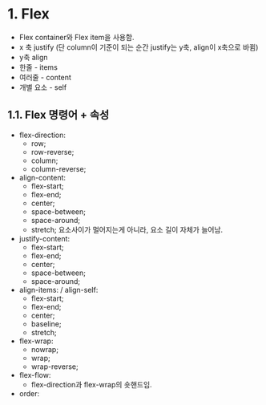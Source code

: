 # 1. Flex

- Flex container와 Flex item을 사용함.
- x 축 justify (단 column이 기준이 되는 순간 justify는 y축, align이 x축으로 바뀜)
- y축 align
- 한줄 - items
- 여러줄 - content
- 개별 요소 - self

## 1.1. Flex 명령어 + 속성

- flex-direction:
  - row;
  - row-reverse;
  - column;
  - column-reverse;
- align-content:
  - flex-start;
  - flex-end;
  - center;
  - space-between;
  - space-around;
  - stretch; 요소사이가 멀어지는게 아니라, 요소 길이 자체가 늘어남.
- justify-content:
  - flex-start;
  - flex-end;
  - center;
  - space-between;
  - space-around;
- align-items: / align-self:
  - flex-start;
  - flex-end;
  - center;
  - baseline;
  - stretch;
- flex-wrap:
  - nowrap;
  - wrap;
  - wrap-reverse;
- flex-flow:
  - flex-direction과 flex-wrap의 숏핸드임.
- order: